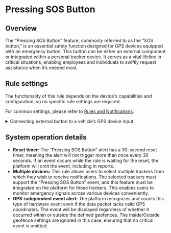 # Pressing SOS Button

## Overview

The “Pressing SOS Button” feature, commonly referred to as the “SOS button,” is an essential safety function designed for GPS devices equipped with an emergency button. This button can be either an external component or integrated within a personal tracker device. It serves as a vital lifeline in critical situations, enabling employees and individuals to swiftly request assistance when it’s needed most.

## Rule settings

The functionality of this rule depends on the device's capabilities and configuration, so no specific rule settings are required.

For common settings, please refer to [Rules and Notifications](../).

<details>

<summary>Connecting external button to a vehicle’s GPS device input</summary>

Depending on the device, the SOS button can be connected to either a dedicated input, specifically designed for this function, or to a general discrete input. If connected to a discrete input, you should create the input within the Devices and Settings menu under the Sensors and Buttons section. In this case, select the “Input Triggering” rule type for proper configuration.

</details>

## System operation details

* **Reset timer:** The “Pressing SOS Button” alert has a 30-second reset timer, meaning the alert will not trigger more than once every 30 seconds. If an event occurs while the rule is waiting for the reset, the platform will omit the event, including in reports.
* **Multiple devices:** This rule allows users to select multiple trackers from which they wish to receive notifications. The selected trackers must support the “Pressing SOS Button” event, and this feature must be integrated on the platform for those trackers. This enables users to monitor emergency signals across various devices conveniently.
* **GPS-independent event alert:** The platform recognizes and counts this type of hardware event even if the data packet lacks valid GPS coordinates. The event will be displayed regardless of whether it occurred within or outside the defined geofences. The Inside/Outside geofence settings are ignored in this case, ensuring that no critical event is omitted.
